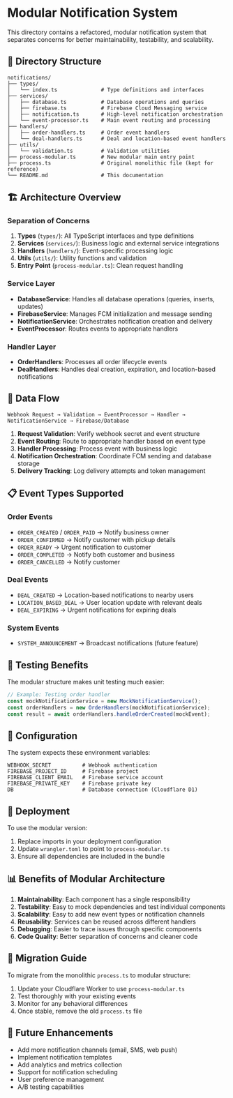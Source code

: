 # Modular Notification System

This directory contains a refactored, modular notification system that separates concerns for better maintainability, testability, and scalability.

## 📁 Directory Structure

```
notifications/
├── types/
│   └── index.ts              # Type definitions and interfaces
├── services/
│   ├── database.ts           # Database operations and queries
│   ├── firebase.ts           # Firebase Cloud Messaging service
│   ├── notification.ts       # High-level notification orchestration
│   └── event-processor.ts    # Main event routing and processing
├── handlers/
│   ├── order-handlers.ts     # Order event handlers
│   └── deal-handlers.ts      # Deal and location-based event handlers
├── utils/
│   └── validation.ts         # Validation utilities
├── process-modular.ts        # New modular main entry point
├── process.ts                # Original monolithic file (kept for reference)
└── README.md                 # This documentation
```

## 🏗️ Architecture Overview

### Separation of Concerns

1. **Types** (`types/`): All TypeScript interfaces and type definitions
2. **Services** (`services/`): Business logic and external service integrations
3. **Handlers** (`handlers/`): Event-specific processing logic
4. **Utils** (`utils/`): Utility functions and validation
5. **Entry Point** (`process-modular.ts`): Clean request handling

### Service Layer

- **DatabaseService**: Handles all database operations (queries, inserts, updates)
- **FirebaseService**: Manages FCM initialization and message sending
- **NotificationService**: Orchestrates notification creation and delivery
- **EventProcessor**: Routes events to appropriate handlers

### Handler Layer

- **OrderHandlers**: Processes all order lifecycle events
- **DealHandlers**: Handles deal creation, expiration, and location-based notifications

## 🔄 Data Flow

```
Webhook Request → Validation → EventProcessor → Handler → NotificationService → Firebase/Database
```

1. **Request Validation**: Verify webhook secret and event structure
2. **Event Routing**: Route to appropriate handler based on event type
3. **Handler Processing**: Process event with business logic
4. **Notification Orchestration**: Coordinate FCM sending and database storage
5. **Delivery Tracking**: Log delivery attempts and token management

## 📋 Event Types Supported

### Order Events
- `ORDER_CREATED` / `ORDER_PAID` → Notify business owner
- `ORDER_CONFIRMED` → Notify customer with pickup details
- `ORDER_READY` → Urgent notification to customer
- `ORDER_COMPLETED` → Notify both customer and business
- `ORDER_CANCELLED` → Notify customer

### Deal Events
- `DEAL_CREATED` → Location-based notifications to nearby users
- `LOCATION_BASED_DEAL` → User location update with relevant deals
- `DEAL_EXPIRING` → Urgent notifications for expiring deals

### System Events
- `SYSTEM_ANNOUNCEMENT` → Broadcast notifications (future feature)

## 🧪 Testing Benefits

The modular structure makes unit testing much easier:

```typescript
// Example: Testing order handler
const mockNotificationService = new MockNotificationService();
const orderHandlers = new OrderHandlers(mockNotificationService);
const result = await orderHandlers.handleOrderCreated(mockEvent);
```

## 🔧 Configuration

The system expects these environment variables:

```
WEBHOOK_SECRET          # Webhook authentication
FIREBASE_PROJECT_ID     # Firebase project
FIREBASE_CLIENT_EMAIL   # Firebase service account
FIREBASE_PRIVATE_KEY    # Firebase private key
DB                      # Database connection (Cloudflare D1)
```

## 🚀 Deployment

To use the modular version:

1. Replace imports in your deployment configuration
2. Update `wrangler.toml` to point to `process-modular.ts`
3. Ensure all dependencies are included in the bundle

## 📊 Benefits of Modular Architecture

1. **Maintainability**: Each component has a single responsibility
2. **Testability**: Easy to mock dependencies and test individual components
3. **Scalability**: Easy to add new event types or notification channels
4. **Reusability**: Services can be reused across different handlers
5. **Debugging**: Easier to trace issues through specific components
6. **Code Quality**: Better separation of concerns and cleaner code

## 🔄 Migration Guide

To migrate from the monolithic `process.ts` to modular structure:

1. Update your Cloudflare Worker to use `process-modular.ts`
2. Test thoroughly with your existing events
3. Monitor for any behavioral differences
4. Once stable, remove the old `process.ts` file

## 🎯 Future Enhancements

- Add more notification channels (email, SMS, web push)
- Implement notification templates
- Add analytics and metrics collection
- Support for notification scheduling
- User preference management
- A/B testing capabilities